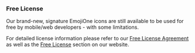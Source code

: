 ### Free License

Our brand-new, signature EmojiOne icons are still available to be used for free by mobile/web developers - with some limitations.
 
For detailed license information please refer to our [Free License Agreement](https://d2gx6z0drfblcq.cloudfront.net/license-free.pdf) as well as the [Free License](https://www.emojione.com/developers/free-license) section on our website.

